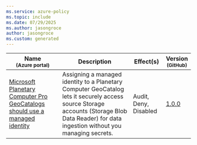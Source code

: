 ```yaml
---
ms.service: azure-policy
ms.topic: include
ms.date: 07/29/2025
ms.author: jasongroce
author: jasongroce
ms.custom: generated
---
```


|Name<br /><sub>(Azure portal)</sub> |Description |Effect(s) |Version<br /><sub>(GitHub)</sub> |
|---|---|---|---|
|[Microsoft Planetary Computer Pro GeoCatalogs should use a managed identity](https://portal.azure.com/#blade/Microsoft_Azure_Policy/PolicyDetailBlade/definitionId/%2Fproviders%2FMicrosoft.Authorization%2FpolicyDefinitions%2F9fac9537-cba6-480a-97dc-21a93c1aa055) |Assigning a managed identity to a Planetary Computer GeoCatalog lets it securely access source Storage accounts (Storage Blob Data Reader) for data ingestion without you managing secrets. |Audit, Deny, Disabled |[1.0.0](https://github.com/Azure/azure-policy/blob/master/built-in-policies/policyDefinitions/Planetary%20Computer/ManagedIdentity_Audit.json) |
